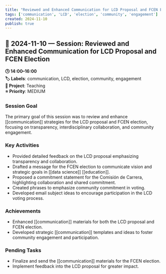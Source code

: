 ```yaml
---
title: "Reviewed and Enhanced Communication for LCD Proposal and FCEN Election"
tags: ['communication', 'LCD', 'election', 'community', 'engagement']
created: 2024-11-10
publish: true
---
```


## 📅 2024-11-10 — Session: Reviewed and Enhanced Communication for LCD Proposal and FCEN Election

**🕒 14:00–16:00**  
**🏷️ Labels**: communication, LCD, election, community, engagement  
**📂 Project**: Teaching  
**⭐ Priority**: MEDIUM  


### Session Goal
The primary goal of this session was to review and enhance [[communication]] strategies for the LCD proposal and FCEN election, focusing on transparency, interdisciplinary collaboration, and community engagement.

### Key Activities
- Provided detailed feedback on the LCD proposal emphasizing transparency and collaboration.
- Drafted a message for the FCEN election to communicate vision and strategic goals in [[data science]] [[education]].
- Proposed a commitment statement for the Comisión de Carrera, highlighting collaboration and shared commitment.
- Created phrases to emphasize community commitment in voting.
- Developed email subject ideas to encourage participation in the LCD voting process.

### Achievements
- Enhanced [[communication]] materials for both the LCD proposal and FCEN election.
- Developed strategic [[communication]] templates and ideas to foster community engagement and participation.

### Pending Tasks
- Finalize and send the [[communication]] materials for the FCEN election.
- Implement feedback into the LCD proposal for greater impact.
